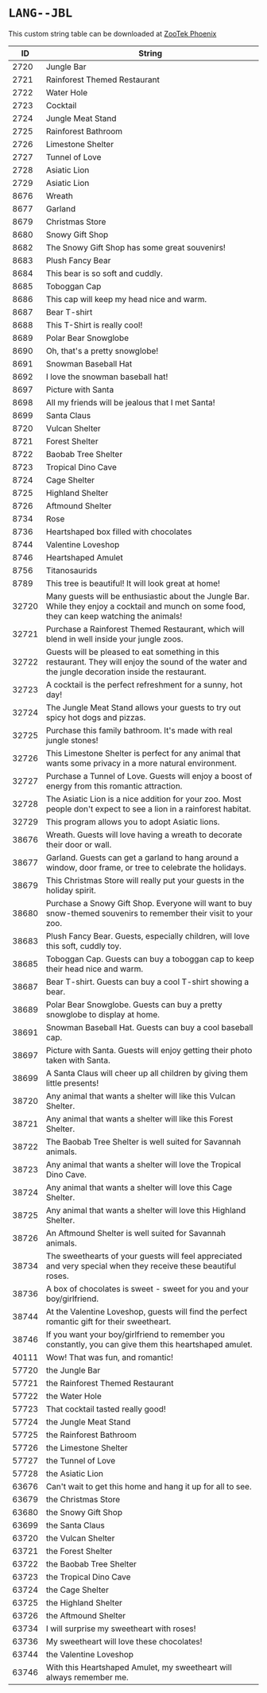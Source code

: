 # `LANG--JBL`

This custom string table can be downloaded at [ZooTek Phoenix](https://zootekphoenix.com/forums/files/file/5359-lang-jbldll-by-fern/)

| ID | String |
| -- | ------ |
| 2720 | Jungle Bar |
| 2721 | Rainforest Themed Restaurant |
| 2722 | Water Hole |
| 2723 | Cocktail |
| 2724 | Jungle Meat Stand |
| 2725 | Rainforest Bathroom |
| 2726 | Limestone Shelter |
| 2727 | Tunnel of Love |
| 2728 | Asiatic Lion |
| 2729 | Asiatic Lion |
| 8676 | Wreath |
| 8677 | Garland |
| 8679 | Christmas Store |
| 8680 | Snowy Gift Shop |
| 8682 | The Snowy Gift Shop has some great souvenirs! |
| 8683 | Plush Fancy Bear |
| 8684 | This bear is so soft and cuddly. |
| 8685 | Toboggan Cap |
| 8686 | This cap will keep my head nice and warm. |
| 8687 | Bear T-shirt |
| 8688 | This T-Shirt is really cool! |
| 8689 | Polar Bear Snowglobe |
| 8690 | Oh, that's a pretty snowglobe! |
| 8691 | Snowman Baseball Hat |
| 8692 | I love the snowman baseball hat! |
| 8697 | Picture with Santa |
| 8698 | All my friends will be jealous that I met Santa! |
| 8699 | Santa Claus |
| 8720 | Vulcan Shelter |
| 8721 | Forest Shelter |
| 8722 | Baobab Tree Shelter |
| 8723 | Tropical Dino Cave |
| 8724 | Cage Shelter |
| 8725 | Highland Shelter |
| 8726 | Aftmound Shelter |
| 8734 | Rose |
| 8736 | Heartshaped box filled with chocolates |
| 8744 | Valentine Loveshop |
| 8746 | Heartshaped Amulet |
| 8756 | Titanosaurids |
| 8789 | This tree is beautiful! It will look great at home! |
| 32720 | Many guests will be enthusiastic about the Jungle Bar. While they enjoy a cocktail and munch on some food, they can keep watching the animals! |
| 32721 | Purchase a Rainforest Themed Restaurant, which will blend in well inside your jungle zoos. |
| 32722 | Guests will be pleased to eat something in this restaurant. They will enjoy the sound of the water and the jungle decoration inside the restaurant. |
| 32723 | A cocktail is the perfect refreshment for a sunny, hot day! |
| 32724 | The Jungle Meat Stand allows your guests to try out spicy hot dogs and pizzas. |
| 32725 | Purchase this family bathroom. It's made with real jungle stones! |
| 32726 | This Limestone Shelter is perfect for any animal that wants some privacy in a more natural environment. |
| 32727 | Purchase a Tunnel of Love. Guests will enjoy a boost of energy from this romantic attraction. |
| 32728 | The Asiatic Lion is a nice addition for your zoo. Most people don't expect to see a lion in a rainforest habitat. |
| 32729 | This program allows you to adopt Asiatic lions. |
| 38676 | Wreath. Guests will love having a wreath to decorate their door or wall. |
| 38677 | Garland. Guests can get a garland to hang around a window, door frame, or tree to celebrate the holidays. |
| 38679 | This Christmas Store will really put your guests in the holiday spirit. |
| 38680 | Purchase a Snowy Gift Shop. Everyone will want to buy snow-themed souvenirs to remember their visit to your zoo. |
| 38683 | Plush Fancy Bear. Guests, especially children, will love this soft, cuddly toy. |
| 38685 | Toboggan Cap. Guests can buy a toboggan cap to keep their head nice and warm. |
| 38687 | Bear T-shirt. Guests can buy a cool T-shirt showing a bear. |
| 38689 | Polar Bear Snowglobe. Guests can buy a pretty snowglobe to display at home. |
| 38691 | Snowman Baseball Hat. Guests can buy a cool baseball cap. |
| 38697 | Picture with Santa. Guests will enjoy getting their photo taken with Santa. |
| 38699 | A Santa Claus will cheer up all children by giving them little presents! |
| 38720 | Any animal that wants a shelter will like this Vulcan Shelter. |
| 38721 | Any animal that wants a shelter will like this Forest Shelter. |
| 38722 | The Baobab Tree Shelter is well suited for Savannah animals. |
| 38723 | Any animal that wants a shelter will love the Tropical Dino Cave. |
| 38724 | Any animal that wants a shelter will love this Cage Shelter. |
| 38725 | Any animal that wants a shelter will love this Highland Shelter. |
| 38726 | An Aftmound Shelter is well suited for Savannah animals. |
| 38734 | The sweethearts of your guests will feel appreciated and very special when they receive these beautiful roses. |
| 38736 | A box of chocolates is sweet - sweet for you and your boy/girlfriend. |
| 38744 | At the Valentine Loveshop, guests will find the perfect romantic gift for their sweetheart. |
| 38746 | If you want your boy/girlfriend to remember you constantly, you can give them this heartshaped amulet. |
| 40111 | Wow! That was fun, and romantic! |
| 57720 | the Jungle Bar |
| 57721 | the Rainforest Themed Restaurant |
| 57722 | the Water Hole |
| 57723 | That cocktail tasted really good! |
| 57724 | the Jungle Meat Stand |
| 57725 | the Rainforest Bathroom |
| 57726 | the Limestone Shelter |
| 57727 | the Tunnel of Love |
| 57728 | the Asiatic Lion |
| 63676 | Can't wait to get this home and hang it up for all to see. |
| 63679 | the Christmas Store |
| 63680 | the Snowy Gift Shop |
| 63699 | the Santa Claus |
| 63720 | the Vulcan Shelter |
| 63721 | the Forest Shelter |
| 63722 | the Baobab Tree Shelter |
| 63723 | the Tropical Dino Cave |
| 63724 | the Cage Shelter |
| 63725 | the Highland Shelter |
| 63726 | the Aftmound Shelter |
| 63734 | I will surprise my sweetheart with roses! |
| 63736 | My sweetheart will love these chocolates! |
| 63744 | the Valentine Loveshop |
| 63746 | With this Heartshaped Amulet, my sweetheart will always remember me. |
